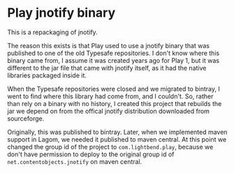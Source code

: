 # Play jnotify binary

This is a repackaging of jnotify.

The reason this exists is that Play used to use a jnotify binary that was published to one of the old Typesafe repositories.  I don't know where this binary came from, I assume it was created years ago for Play 1, but it was different to the jar file that came with jnotify itself, as it had the native libraries packaged inside it.

When the Typesafe repositories were closed and we migrated to bintray, I went to find where this library had come from, and I couldn't.  So, rather than rely on a binary with no history, I created this project that rebuilds the jar we depend on from the offical jnotify distribution downloaded from sourceforge.

Originally, this was published to bintray.  Later, when we implemented maven support in Lagom, we needed it published to maven central.  At this point we changed the group id of the project to `com.lightbend.play`, because we don't have permission to deploy to the original group id of `net.contentobjects.jnotify` on maven central.

